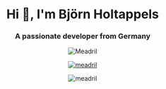 <center>
<h1 align="center">Hi 👋, I'm Björn Holtappels</h1>
<h3 align="center">A passionate developer from Germany</h3>
</center>
<p align="center"> <img src="https://komarev.com/ghpvc/?username=Meadril&label=Profile%20views&color=0e75b6&style=flat" alt="Meadril" /> </p>

<p align="center"> <a href="https://github.com/ryo-ma/github-profile-trophy"><img src="https://github-profile-trophy.vercel.app/?username=meadril" alt="meadril" /></a> </p>

<p align="center"> <img align="center" src="https://github-readme-stats.vercel.app/api?username=meadril&show_icons=true&locale=en" alt="meadril" /></p>

